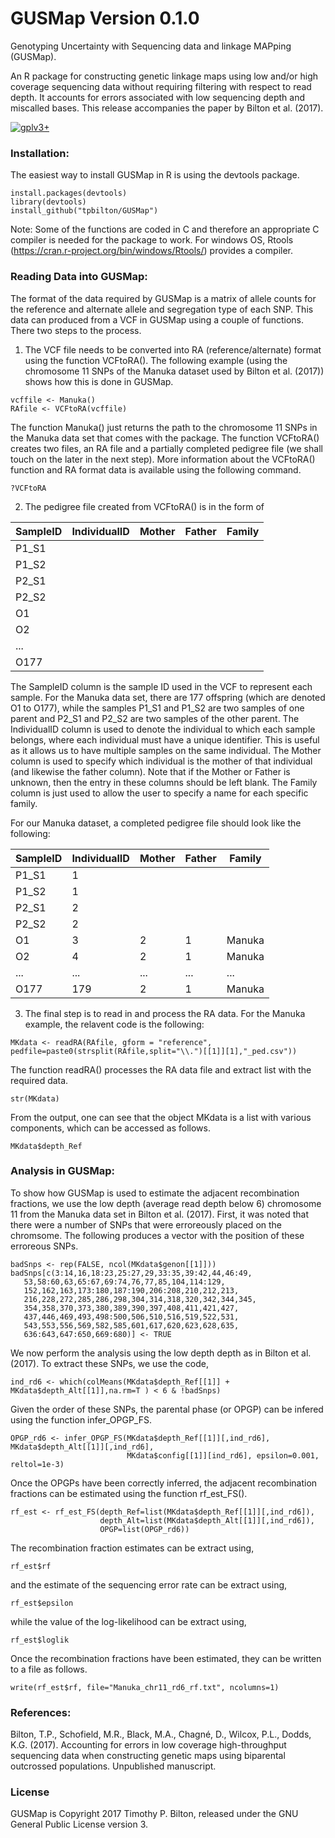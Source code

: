 # GUSMap Version 0.1.0

Genotyping Uncertainty with Sequencing data and linkage MAPping (GUSMap).

An R package for constructing genetic linkage maps using low and/or high coverage sequencing data without requiring filtering with respect to read depth. It accounts for errors associated with low sequencing depth and miscalled bases. This release accompanies the paper by Bilton et al. (2017).

[![gplv3+](https://img.shields.io/badge/license-GPLv3-blue.svg)](https://www.gnu.org/licenses/gpl.html)

### Installation:

The easiest way to install GUSMap in R is using the devtools package.

```
install.packages(devtools)
library(devtools)
install_github("tpbilton/GUSMap")
```

Note: Some of the functions are coded in C and therefore an appropriate C compiler is needed for the package to work. For windows OS, Rtools (https://cran.r-project.org/bin/windows/Rtools/) provides a compiler. 

### Reading Data into GUSMap:

The format of the data required by GUSMap is a matrix of allele counts for the reference and alternate allele and segregation type of each SNP. This data can
produced from a VCF in GUSMap using a couple of functions. There two steps to the process.

1. The VCF file needs to be converted into RA (reference/alternate) format using the function VCFtoRA(). The following example (using the chromosome 11 SNPs of the Manuka dataset used
by Bilton et al. (2017)) shows how this is done in GUSMap.
```
vcffile <- Manuka()
RAfile <- VCFtoRA(vcffile)
```
The function Manuka() just returns the path to the chromosome 11 SNPs in the Manuka data set that comes with the package.
The function VCFtoRA() creates two files, an RA file and a partially completed pedigree file (we shall touch on the later in the next step). More information about the VCFtoRA() function and 
RA format data is available using the following command.
```
?VCFtoRA
```

2. The pedigree file created from VCFtoRA() is in the form of

|SampleID |IndividualID | Mother | Father | Family |
| ------- | ----------- | ------ | ------ | ------ |
|P1_S1    |             |        |        |        |
|P1_S2    |             |        |        |        |
|P2_S1    |             |        |        |        |
|P2_S2    |             |        |        |        | 
|O1       |             |        |        |        |
|O2       |             |        |        |        |
| ...     |             |        |        |        |
|O177     |             |        |        |        |

The SampleID column is the sample ID used in the VCF to represent each sample. For the Manuka data set, there are 177 offspring (which are denoted O1 to O177), 
while the samples P1_S1 and P1_S2 are two samples of one parent and P2_S1 and P2_S2 are two samples of the other parent. The IndividualID column is used to 
denote the individual to which each sample belongs, where each individual must have a unique identifier. This is useful as it allows us to have multiple samples 
on the same individual. The Mother column is used to specify which individual is the mother of that individual (and likewise the father column). Note that if the 
Mother or Father is unknown, then the entry in these columns should be left blank. The Family column is just used to allow the user to specify a name for each specific family.

For our Manuka dataset, a completed pedigree file should look like the following:

|SampleID | IndividualID | Mother | Father | Family |
| ------- | ------------ | ------ | ------ | ------ |
|P1_S1	  |  1           |        |        |        |
|P1_S2    |  1           |        |        |        |
|P2_S1    |  2           |        |        |        | 
|P2_S2    |  2           |        |        |        |
|O1       |  3           | 2      | 1      | Manuka | 
|O2       |  4           | 2      | 1      | Manuka | 
| ...     | ...          | ...    | ...    | ...    |
|O177     | 179          | 2      | 1      | Manuka | 

3. The final step is to read in and process the RA data. For the Manuka example, the relavent code is the following:
```
MKdata <- readRA(RAfile, gform = "reference", pedfile=paste0(strsplit(RAfile,split="\\.")[[1]][1],"_ped.csv"))
```
The function readRA() processes the RA data file and extract list with the required data.
```
str(MKdata)
```
From the output, one can see that the object MKdata is a list with various components, which can be accessed as follows.
```
MKdata$depth_Ref
```

### Analysis in GUSMap:

To show how GUSMap is used to estimate the adjacent recombination fractions, we use the low depth (average read depth below 6) chromosome 11 from the Manuka data set in Bilton et al. (2017). First, it was noted that there were a number of SNPs that were erroreously placed on the chromsome. The following produces a vector with the  position of these erroreous SNPs.
```
badSnps <- rep(FALSE, ncol(MKdata$genon[[1]])) 
badSnps[c(3:14,16,18:23,25:27,29,33:35,39:42,44,46:49, 
   53,58:60,63,65:67,69:74,76,77,85,104,114:129, 
   152,162,163,173:180,187:190,206:208,210,212,213, 
   216,228,272,285,286,298,304,314,318,320,342,344,345, 
   354,358,370,373,380,389,390,397,408,411,421,427, 
   437,446,469,493,498:500,506,510,516,519,522,531, 
   543,553,556,569,582,585,601,617,620,623,628,635, 
   636:643,647:650,669:680)] <- TRUE 
```
We now perform the analysis using the low depth depth as in Bilton et al. (2017). To extract these SNPs, we use the code,
```
ind_rd6 <- which(colMeans(MKdata$depth_Ref[[1]] + MKdata$depth_Alt[[1]],na.rm=T ) < 6 & !badSnps) 
```
Given the order of these SNPs, the parental phase (or OPGP) can be infered using the function infer_OPGP_FS.
```
OPGP_rd6 <- infer_OPGP_FS(MKdata$depth_Ref[[1]][,ind_rd6], MKdata$depth_Alt[[1]][,ind_rd6], 
                          MKdata$config[[1]][ind_rd6], epsilon=0.001, reltol=1e-3) 
```
Once the OPGPs have been correctly inferred, the adjacent recombination fractions can be estimated using the function rf_est_FS().
```
rf_est <- rf_est_FS(depth_Ref=list(MKdata$depth_Ref[[1]][,ind_rd6]), 
                    depth_Alt=list(MKdata$depth_Alt[[1]][,ind_rd6]), 
                    OPGP=list(OPGP_rd6)) 
```
The recombination fraction estimates can be extract using,
```
rf_est$rf
```
and the estimate of the sequencing error rate can be extract using,
```
rf_est$epsilon
```
while the value of the log-likelihood can be extract using,
```
rf_est$loglik
```
Once the recombination fractions have been estimated, they can be written to a file as follows.
```
write(rf_est$rf, file="Manuka_chr11_rd6_rf.txt", ncolumns=1)
```

### References:

Bilton, T.P., Schofield, M.R., Black, M.A., Chagn&#233;, D., Wilcox, P.L., Dodds, K.G. (2017). Accounting for errors in low coverage high-throughput sequencing data when constructing genetic maps using biparental outcrossed populations. Unpublished manuscript.

### License

GUSMap is Copyright 2017 Timothy P. Bilton, released under the GNU General Public License version 3.

